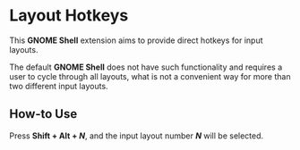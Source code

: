 # Layout Hotkeys

This **GNOME Shell** extension aims to provide direct hotkeys for input layouts.

The default **GNOME Shell** does not have such functionality and requires a user to cycle through all layouts,
what is not a convenient way for more than two different input layouts.

## How-to Use

Press **Shift + Alt + *N***, and the input layout number ***N*** will be selected.
